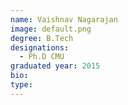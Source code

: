 ```yaml
---
name: Vaishnav Nagarajan
image: default.png
degree: B.Tech
designations: 
  - Ph.D CMU
graduated year: 2015
bio:
type: 
---
```


